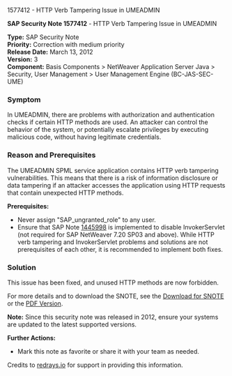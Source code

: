 1577412 - HTTP Verb Tampering Issue in UMEADMIN

**SAP Security Note 1577412** - HTTP Verb Tampering Issue in UMEADMIN

**Type:** SAP Security Note  
**Priority:** Correction with medium priority  
**Release Date:** March 13, 2012  
**Version:** 3  
**Component:** Basis Components > NetWeaver Application Server Java > Security, User Management > User Management Engine (BC-JAS-SEC-UME)  

### Symptom

In UMEADMIN, there are problems with authorization and authentication checks if certain HTTP methods are used. An attacker can control the behavior of the system, or potentially escalate privileges by executing malicious code, without having legitimate credentials.

### Reason and Prerequisites

The UMEADMIN SPML service application contains HTTP verb tampering vulnerabilities. This means that there is a risk of information disclosure or data tampering if an attacker accesses the application using HTTP requests that contain unexpected HTTP methods.

**Prerequisites:**
- Never assign "SAP_ungranted_role" to any user.
- Ensure that SAP Note [1445998](https://me.sap.com/notes/1445998) is implemented to disable InvokerServlet (not required for SAP NetWeaver 7.20 SP03 and above). While HTTP verb tampering and InvokerServlet problems and solutions are not prerequisites of each other, it is recommended to implement both fixes.

### Solution

This issue has been fixed, and unused HTTP methods are now forbidden.

For more details and to download the SNOTE, see the [Download for SNOTE](https://notesdownloads.sap.com/note/0040000017203592017) or the [PDF Version](https://userapps.support.sap.com/sap/support/sfm/notes/print/0001577412?language=en-US&token=E2DB91406FA4AE7D04A583E50D5FF839).

**Note:** Since this security note was released in 2012, ensure your systems are updated to the latest supported versions.

**Further Actions:**
- Mark this note as favorite or share it with your team as needed.

Credits to [redrays.io](https://redrays.io) for support in providing this information.
